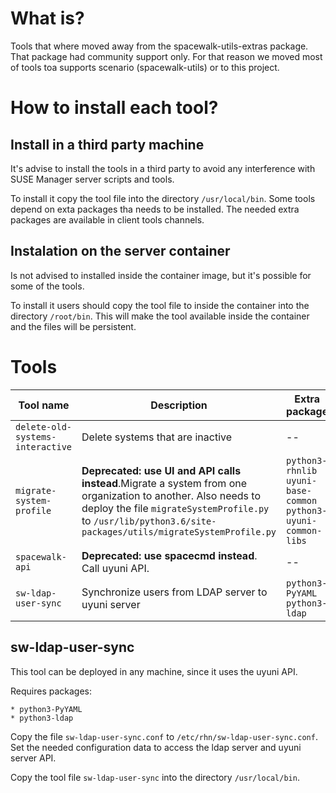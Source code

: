 # What is?

Tools that where moved away from the spacewalk-utils-extras package. That package had community support only. For that reason we moved most of tools toa supports scenario (spacewalk-utils) or to this project.

# How to install each tool?

## Install in a third party machine

It's advise to install the tools in a third party to avoid any interference with SUSE Manager server scripts and tools.

To install it copy the tool file into the directory `/usr/local/bin`. Some tools depend on exta packages tha needs to be installed.
The needed extra packages are available in client tools channels.

## Instalation on the server container

Is not advised to installed inside the container image, but it's possible for some of the tools.

To install it users should copy the tool file to inside the container into the directory `/root/bin`.
This will make the tool available inside the container and the files will be persistent.

# Tools


| Tool name                        | Description                                                                                                                                                                                                                    | Extra package                                                               |
|----------------------------------|--------------------------------------------------------------------------------------------------------------------------------------------------------------------------------------------------------------------------------|-----------------------------------------------------------------------------|
| `delete-old-systems-interactive` | Delete systems that are inactive                                                                                                                                                                                               | --                                                                          |
| `migrate-system-profile`         | <b>Deprecated: use UI and API calls instead</b>.Migrate a system from one organization to another. Also needs to deploy the file `migrateSystemProfile.py` to `/usr/lib/python3.6/site-packages/utils/migrateSystemProfile.py` | `python3-rhnlib` <br/>`uyuni-base-common` <br/> `python3-uyuni-common-libs` |
| `spacewalk-api`                  | <b>Deprecated: use spacecmd instead</b>. Call uyuni API.                                                                                                                                                                       | --                                                                          |
| `sw-ldap-user-sync`              | Synchronize users from LDAP server to uyuni server                                                                                                                                                                             | `python3-PyYAML` <br/> `python3-ldap`                                       |


## sw-ldap-user-sync

This tool can be deployed in any machine, since it uses the uyuni API.

Requires packages:

    * python3-PyYAML
    * python3-ldap

Copy the file `sw-ldap-user-sync.conf` to `/etc/rhn/sw-ldap-user-sync.conf`. Set the needed configuration data to access the ldap server and uyuni server API.

Copy the tool file `sw-ldap-user-sync` into the directory `/usr/local/bin`.